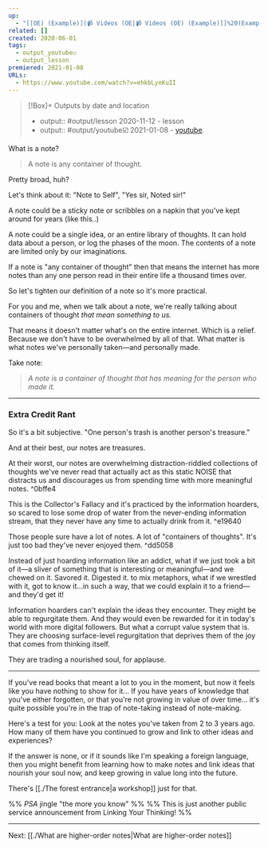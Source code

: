 ```yaml
---
up:
  - "[[OE) (Example)](📹 Videos (OE|📹 Videos (OE) (Example)]]%20(Example))"
related: []
created: 2020-06-01
tags:
  - output_youtube☑️
  - output_lesson
premiered: 2021-01-08
URLs:
  - https://www.youtube.com/watch?v=ehkbLyeKuII
---
```


> [!Box]+ Outputs by date and location
> - output:: #output/lesson 2020-11-12 - lesson
> - output:: #output/youtube☑️ 2021-01-08 - [youtube](https://www.youtube.com/watch?v=ehkbLyeKuII).

What is a note? 

> A note is any container of thought.

Pretty broad, huh? 

Let's think about it: "Note to Self", "Yes sir, Noted sir!"

A note could be a sticky note or scribbles on a napkin that you've kept around for years (like this..)

A note could be a single idea, or an entire library of thoughts. It can hold data about a person, or log the phases of the moon. The contents of a note are limited only by our imaginations. 

If a note is "any container of thought" then that means the internet has more notes than any one person read in their entire life a thousand times over. 

So let's tighten our definition of a note so it's more practical.

For you and me, when we talk about a note, we're really talking about containers of thought *that mean something to us.* 

That means it doesn't matter what's on the entire internet. Which is a relief. Because we don't have to be overwhelmed by all of that. What matter is what notes we've personally taken—and personally made.

Take note: 

> *A note is a container of thought that has meaning for the person who made it.*

---

### Extra Credit Rant
So it's a bit subjective. "One person's trash is another person's treasure."

And at their best, our notes are treasures.

At their worst, our notes are overwhelming distraction-riddled collections of  thoughts we've never read that actually act as this static NOISE that distracts us and discourages us from spending time with more meaningful notes.  ^0bffe4

This is the Collector's Fallacy and it's practiced by the information hoarders, so scared to lose some drop of water from the never-ending information stream, that they never have any time to actually drink from it.  ^e19640

Those people sure have a lot of notes. A lot of "containers of thoughts". It's just too bad they've never enjoyed them. ^dd5058

Instead of just hoarding information like an addict, what if we just took a bit of it—a sliver of something that is interesting or meaningful—and we chewed on it. Savored it. Digested it. to mix metaphors, what if we wrestled with it, got to know it...in such a way, that we could explain it to a friend—and they'd get it!

Information hoarders can't explain the ideas they encounter. They might be able to regurgitate them. And they would even be rewarded for it in today's world with more digital followers. But what a corrupt value system that is.  They are choosing surface-level regurgitation that deprives them of the joy that comes from thinking itself. 

They are trading a nourished soul, for applause.

---
If you've read books that meant a lot to you in the moment, but now it feels like you have nothing to show for it... If you have years of knowledge that you've either forgotten, or that you're not growing in value of over time... it's quite possible you're in the trap of note-taking instead of note-making. 

Here's a test for you: Look at the notes you've taken from 2 to 3 years ago. How many of them have you continued to grow and link to other ideas and experiences? 

If the answer is none, or if it sounds like I'm speaking a foreign language, then you might benefit from learning how to make notes and link ideas that nourish your soul now, and keep growing in value long into the future. 

There's [[./The forest entrance|a workshop]] just for that. 

%% *PSA* jingle "the more you know" %% 
%% This is just another public service announcement from Linking Your Thinking! %%

---
Next: [[./What are higher-order notes|What are higher-order notes]]